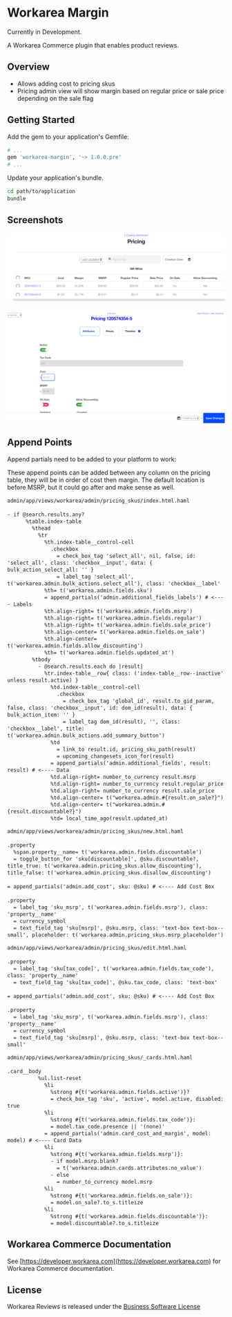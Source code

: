 # Workarea Margin

Currently in Development.

A Workarea Commerce plugin that enables product reviews.

## Overview

- Allows adding cost to pricing skus
- Pricing admin view will show margin based on regular price or sale price depending on the sale flag

## Getting Started

Add the gem to your application's Gemfile:

```ruby
# ...
gem 'workarea-margin', '~> 1.0.0.pre'
# ...
```

Update your application's bundle.

```bash
cd path/to/application
bundle
```

## Screenshots

![Pricing List Preview](app/assets/images/pricing_list.png)

![Add Cost Preview](app/assets/images/add_cost.png)

## Append Points

Append partials need to be added to your platform to work:

These append points can be added between any column on the pricing table, they will be in order of cost then margin. The default location is before MSRP, but it could go after and make sense as well.

```haml
admin/app/views/workarea/admin/pricing_skus/index.html.haml

- if @search.results.any?
      %table.index-table
        %thead
          %tr
            %th.index-table__control-cell
              .checkbox
                = check_box_tag 'select_all', nil, false, id: 'select_all', class: 'checkbox__input', data: { bulk_action_select_all: '' }
                = label_tag 'select_all', t('workarea.admin.bulk_actions.select_all'), class: 'checkbox__label'
            %th= t('workarea.admin.fields.sku')
            = append_partials('admin.additional_fields_labels') # <---- Labels
            %th.align-right= t('workarea.admin.fields.msrp')
            %th.align-right= t('workarea.admin.fields.regular')
            %th.align-right= t('workarea.admin.fields.sale_price')
            %th.align-center= t('workarea.admin.fields.on_sale')
            %th.align-center= t('workarea.admin.fields.allow_discounting')
            %th= t('workarea.admin.fields.updated_at')
        %tbody
          - @search.results.each do |result|
            %tr.index-table__row{ class: ('index-table__row--inactive' unless result.active) }
              %td.index-table__control-cell
                .checkbox
                  = check_box_tag 'global_id', result.to_gid_param, false, class: 'checkbox__input', id: dom_id(result), data: { bulk_action_item: '' }
                  = label_tag dom_id(result), '', class: 'checkbox__label', title: t('workarea.admin.bulk_actions.add_summary_button')
              %td
                = link_to result.id, pricing_sku_path(result)
                = upcoming_changesets_icon_for(result)
              = append_partials('admin.additional_fields', result: result) # <---- Data
              %td.align-right= number_to_currency result.msrp
              %td.align-right= number_to_currency result.regular_price
              %td.align-right= number_to_currency result.sale_price
              %td.align-center= t("workarea.admin.#{result.on_sale?}")
              %td.align-center= t("workarea.admin.#{result.discountable?}")
              %td= local_time_ago(result.updated_at)
```

```haml
admin/app/views/workarea/admin/pricing_skus/new.html.haml

.property
  %span.property__name= t('workarea.admin.fields.discountable')
  = toggle_button_for 'sku[discountable]', @sku.discountable?, title_true: t('workarea.admin.pricing_skus.allow_discounting'), title_false: t('workarea.admin.pricing_skus.disallow_discounting')

= append_partials('admin.add_cost', sku: @sku) # <---- Add Cost Box

.property
  = label_tag 'sku_msrp', t('workarea.admin.fields.msrp'), class: 'property__name'
  = currency_symbol
  = text_field_tag 'sku[msrp]', @sku.msrp, class: 'text-box text-box--small', placeholder: t('workarea.admin.pricing_skus.msrp_placeholder')
```

```haml
admin/app/views/workarea/admin/pricing_skus/edit.html.haml

.property
  = label_tag 'sku[tax_code]', t('workarea.admin.fields.tax_code'), class: 'property__name'
  = text_field_tag 'sku[tax_code]', @sku.tax_code, class: 'text-box'

= append_partials('admin.add_cost', sku: @sku) # <---- Add Cost Box

.property
  = label_tag 'sku_msrp', t('workarea.admin.fields.msrp'), class: 'property__name'
  = currency_symbol
  = text_field_tag 'sku[msrp]', @sku.msrp, class: 'text-box text-box--small'
```

```haml
admin/app/views/workarea/admin/pricing_skus/_cards.html.haml

.card__body
          %ul.list-reset
            %li
              %strong #{t('workarea.admin.fields.active')}?
              = check_box_tag 'sku', 'active', model.active, disabled: true
            %li
              %strong #{t('workarea.admin.fields.tax_code')}:
              = model.tax_code.presence || '(none)'
            = append_partials('admin.card_cost_and_margin', model: model) # <---- Card Data
            %li
              %strong #{t('workarea.admin.fields.msrp')}:
              - if model.msrp.blank?
                = t('workarea.admin.cards.attributes.no_value')
              - else
                = number_to_currency model.msrp
            %li
              %strong #{t('workarea.admin.fields.on_sale')}:
              = model.on_sale?.to_s.titleize
            %li
              %strong #{t('workarea.admin.fields.discountable')}:
              = model.discountable?.to_s.titleize
```

## Workarea Commerce Documentation

See [https://developer.workarea.com](https://developer.workarea.com) for Workarea Commerce documentation.

## License

Workarea Reviews is released under the [Business Software License](LICENSE)
